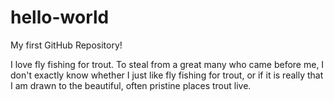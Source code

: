 # hello-world
My first GitHub Repository!

I love fly fishing for trout.  To steal from a great many who came before me, I don't exactly know whether I just like fly fishing for trout, or if it is really that I am drawn to the beautiful, often pristine places trout live.
